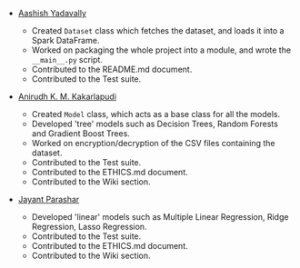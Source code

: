 
* [Aashish Yadavally](https://github.com/aashishyadavally)
  * Created `Dataset` class which fetches the dataset, and loads it into a Spark DataFrame.
  * Worked on packaging the whole project into a module, and wrote the `__main__.py` script.
  * Contributed to the README.md document.
  * Contributed to the Test suite.

* [Anirudh K. M. Kakarlapudi](https://github.com/Anirudh-Kakarlapudi)
  * Created `Model` class, which acts as a base class for all the models.
  * Developed 'tree' models such as Decision Trees, Random Forests and Gradient Boost Trees.
  * Worked on encryption/decryption of the CSV files containing the dataset.
  * Contributed to the Test suite.
  * Contributed to the ETHICS.md document.
  * Contributed to the Wiki section.

* [Jayant Parashar](https://github.com/Jayant1234)
  * Developed 'linear' models such as Multiple Linear Regression, Ridge Regression, Lasso Regression.
  * Contributed to the Test suite.
  * Contributed to the ETHICS.md document.
  * Contributed to the Wiki section.
